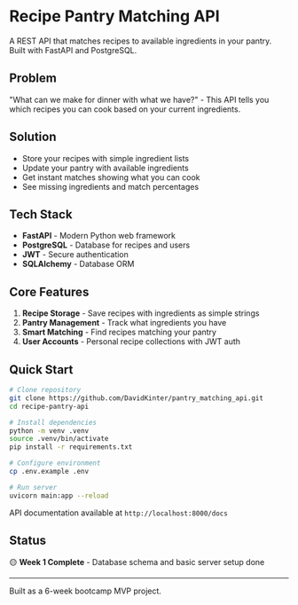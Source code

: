 # Recipe Pantry Matching API

A REST API that matches recipes to available ingredients in your pantry. Built with FastAPI and PostgreSQL.

## Problem

"What can we make for dinner with what we have?" - This API tells you which recipes you can cook based on your current ingredients.

## Solution

- Store your recipes with simple ingredient lists
- Update your pantry with available ingredients  
- Get instant matches showing what you can cook
- See missing ingredients and match percentages

## Tech Stack

- **FastAPI** - Modern Python web framework
- **PostgreSQL** - Database for recipes and users
- **JWT** - Secure authentication
- **SQLAlchemy** - Database ORM

## Core Features

1. **Recipe Storage** - Save recipes with ingredients as simple strings
2. **Pantry Management** - Track what ingredients you have
3. **Smart Matching** - Find recipes matching your pantry
4. **User Accounts** - Personal recipe collections with JWT auth

## Quick Start

```bash
# Clone repository
git clone https://github.com/DavidKinter/pantry_matching_api.git
cd recipe-pantry-api

# Install dependencies
python -m venv .venv
source .venv/bin/activate
pip install -r requirements.txt

# Configure environment
cp .env.example .env

# Run server
uvicorn main:app --reload
```

API documentation available at `http://localhost:8000/docs`

## Status

🟡 **Week 1 Complete** - Database schema and basic server setup done

---

Built as a 6-week bootcamp MVP project.